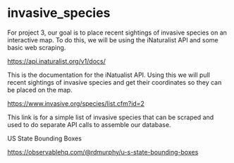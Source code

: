 # invasive_species

For project 3, our goal is to place recent sightings of invasive species on an interactive map. To do this, we will be using the iNaturalist API and some basic web scraping. 

https://api.inaturalist.org/v1/docs/

This is the documentation for the iNatualist API. Using this we will pull recent sightings of invasive species and get their coordinates so they can be placed on the map. 

https://www.invasive.org/species/list.cfm?id=2

This link is for a simple list of invasive species that can be scraped and used to do separate API calls to assemble our database. 

US State Bounding Boxes

https://observablehq.com/@rdmurphy/u-s-state-bounding-boxes